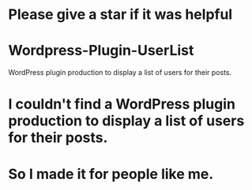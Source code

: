# Please give a star if it was helpful
# Wordpress-Plugin-UserList
WordPress plugin production to display a list of users for their posts.
# I couldn't find a WordPress plugin production to display a list of users for their posts.
# So I made it for people like me.
